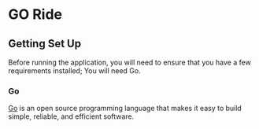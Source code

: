 # GO Ride



## Getting Set Up

Before running the application, you will need to ensure that you have a few requirements installed;
You will need Go.

### Go

[Go](https://golang.org/) is an open source programming language that makes it easy to build simple, reliable, and efficient software.
